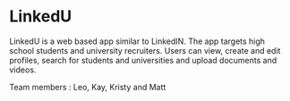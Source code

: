 # LinkedU
LinkedU is a web based app similar to LinkedIN. The app targets high school students and university recruiters. Users can view, create and edit profiles, search for students and universities and upload documents and videos. 

Team members : Leo, Kay, Kristy and Matt
